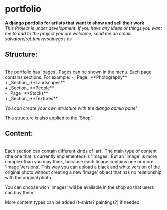 portfolio
=========

**A django portfolio for artists that want to show and sell their work**<br>
_This Project is under development. If you have any ideas or things you want me to add to the project you are welcome, send me an email: salvatore[:at:]universojuegos.es_


<h2>Structure:</h2><br>
The portfolio has 'pages'. Pages can be shown in the menu.
Each page contains sections. For example:
 - _Page_ **Photography**<br>
		+ _Section_ **Landscapes**<br>
		+ _Section_ **People**<br>
 - _Page_ **Stocks**<br>
		+ _Section_ **Textures**<br>

*You can create your own structure with the django admin panel*

This structure is also applied to the 'Shop'.

<h2>Content:</h2><br>
Each section can contain different kinds of 'art'. The main type of content (the one that is currently implemented) is 'Images'.
But an 'Image' is more complex than you may think, because each Image contains one or more 'Image Versions'. This way you can 
upload a black and white version of the original photo without creating a new 'Image' object that has no relationship with the 
original photo.

You can choose wich 'Images' will be available in the shop so that users can buy them. 


More content types can be added (t-shirts? paintings?) if needed.
